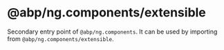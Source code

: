 # @abp/ng.components/extensible

Secondary entry point of `@abp/ng.components`. It can be used by importing from `@abp/ng.components/extensible`.
